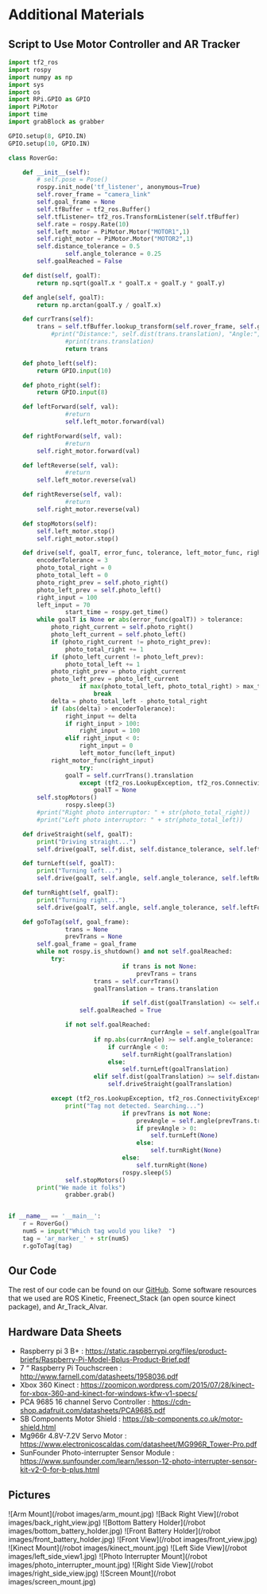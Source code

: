 # Additional Materials

## Script to Use Motor Controller and AR Tracker

```python
import tf2_ros
import rospy
import numpy as np
import sys
import os
import RPi.GPIO as GPIO
import PiMotor
import time
import grabBlock as grabber

GPIO.setup(8, GPIO.IN)
GPIO.setup(10, GPIO.IN)

class RoverGo:

	def __init__(self):
		# self.pose = Pose()
		rospy.init_node('tf_listener', anonymous=True)
		self.rover_frame = "camera_link"
		self.goal_frame = None
		self.tfBuffer = tf2_ros.Buffer()
		self.tfListener= tf2_ros.TransformListener(self.tfBuffer)
		self.rate = rospy.Rate(10)
		self.left_motor = PiMotor.Motor("MOTOR1",1)
		self.right_motor = PiMotor.Motor("MOTOR2",1)
		self.distance_tolerance = 0.5
                self.angle_tolerance = 0.25
		self.goalReached = False

	def dist(self, goalT):
		return np.sqrt(goalT.x * goalT.x + goalT.y * goalT.y)

	def angle(self, goalT):
		return np.arctan(goalT.y / goalT.x)

	def currTrans(self):
		trans = self.tfBuffer.lookup_transform(self.rover_frame, self.goal_frame, rospy.Time(0)).transform
	        #print("Distance:", self.dist(trans.translation), "Angle:", self.angle(trans.translation))
                #print(trans.translation)
                return trans

	def photo_left(self):
		return GPIO.input(10)

	def photo_right(self):
		return GPIO.input(8)

	def leftForward(self, val):
                #return
                self.left_motor.forward(val)

	def rightForward(self, val):
                #return
		self.right_motor.forward(val)

	def leftReverse(self, val):
                #return
		self.left_motor.reverse(val)

	def rightReverse(self, val):
                #return
		self.right_motor.reverse(val)

	def stopMotors(self):
		self.left_motor.stop()
		self.right_motor.stop()

	def drive(self, goalT, error_func, tolerance, left_motor_func, right_motor_func, delta_input=5, max_ticks=35):
		encoderTolerance = 3
		photo_total_right = 0
		photo_total_left = 0
		photo_right_prev = self.photo_right()
		photo_left_prev = self.photo_left()
		right_input = 100
		left_input = 70
                start_time = rospy.get_time()
		while goalT is None or abs(error_func(goalT)) > tolerance:
		    photo_right_current = self.photo_right()
		    photo_left_current = self.photo_left()
		    if (photo_right_current != photo_right_prev):
		        photo_total_right += 1
		    if (photo_left_current != photo_left_prev):
		        photo_total_left += 1
		    photo_right_prev = photo_right_current
		    photo_left_prev = photo_left_current
                    if max(photo_total_left, photo_total_right) > max_ticks:
                        break
		    delta = photo_total_left - photo_total_right
		    if (abs(delta) > encoderTolerance):
		    	right_input += delta
		    	if right_input > 100:
		    		right_input = 100
		    	elif right_input < 0:
		    		right_input = 0
                    left_motor_func(left_input)
		    right_motor_func(right_input)
                    try:
		        goalT = self.currTrans().translation
                    except (tf2_ros.LookupException, tf2_ros.ConnectivityException, tf2_ros.ExtrapolationException):
                        goalT = None
		self.stopMotors()
                rospy.sleep(3)
		#print("Right photo interruptor: " + str(photo_total_right))
		#print("Left photo interruptor: " + str(photo_total_left))

	def driveStraight(self, goalT):
		print("Driving straight...")
		self.drive(goalT, self.dist, self.distance_tolerance, self.leftForward, self.rightForward)

	def turnLeft(self, goalT):
		print("Turning left...")
		self.drive(goalT, self.angle, self.angle_tolerance, self.leftReverse, self.rightForward, max_ticks=5)

	def turnRight(self, goalT):
		print("Turning right...")
		self.drive(goalT, self.angle, self.angle_tolerance, self.leftForward, self.rightReverse, max_ticks=5)

	def goToTag(self, goal_frame):
                trans = None
                prevTrans = None
		self.goal_frame = goal_frame
		while not rospy.is_shutdown() and not self.goalReached:
			try:
                                if trans is not None:
                                    prevTrans = trans
		                trans = self.currTrans()
		                goalTranslation = trans.translation

                                if self.dist(goalTranslation) <= self.distance_tolerance and self.angle(goalTranslation) <= self.angle_tolerance:
					self.goalReached = True

				if not self.goalReached:
                                        currAngle = self.angle(goalTranslation)
				        if np.abs(currAngle) >= self.angle_tolerance:
					        if currAngle < 0:
						        self.turnRight(goalTranslation)
					        else:
						        self.turnLeft(goalTranslation)
				        elif self.dist(goalTranslation) >= self.distance_tolerance:
					        self.driveStraight(goalTranslation)

			except (tf2_ros.LookupException, tf2_ros.ConnectivityException, tf2_ros.ExtrapolationException):
				print("Tag not detected. Searching...")
                                if prevTrans is not None:
                                    prevAngle = self.angle(prevTrans.translation)
                                    if prevAngle > 0:
                                        self.turnLeft(None)
                                    else:
                                        self.turnRight(None)
                                else:
                                    self.turnRight(None)
                                rospy.sleep(5)
                self.stopMotors()
		print("We made it folks")
                grabber.grab()


if __name__ == '__main__':
	r = RoverGo()
	numS = input("Which tag would you like?  ")
	tag = 'ar_marker_' + str(numS)
	r.goToTag(tag)
```

## Our Code

The rest of our code can be found on our [GitHub](https://github.com/raymondbacco/106Arobot). Some software resources that we used are ROS Kinetic, Freenect_Stack (an open source kinect package), and Ar_Track_Alvar. 

## Hardware Data Sheets

* Raspberry pi 3 B+ : https://static.raspberrypi.org/files/product-briefs/Raspberry-Pi-Model-Bplus-Product-Brief.pdf
* 7 “ Raspberry Pi Touchscreen : http://www.farnell.com/datasheets/1958036.pdf
* Xbox 360 Kinect : https://zoomicon.wordpress.com/2015/07/28/kinect-for-xbox-360-and-kinect-for-windows-kfw-v1-specs/
* PCA 9685 16 channel Servo Controller : https://cdn-shop.adafruit.com/datasheets/PCA9685.pdf
* SB Components Motor Shield : https://sb-components.co.uk/motor-shield.html
* Mg966r 4.8V-7.2V Servo Motor : https://www.electronicoscaldas.com/datasheet/MG996R_Tower-Pro.pdf
* SunFounder Photo-interrupter Sensor Module : https://www.sunfounder.com/learn/lesson-12-photo-interrupter-sensor-kit-v2-0-for-b-plus.html

## Pictures
![Arm Mount](/robot images/arm_mount.jpg)
![Back Right View](/robot images/back_right_view.jpg)
![Bottom Battery Holder](/robot images/bottom_battery_holder.jpg)
![Front Battery Holder](/robot images/front_battery_holder.jpg)
![Front View](/robot images/front_view.jpg)
![Kinect Mount](/robot images/kinect_mount.jpg)
![Left Side View](/robot images/left_side_view1.jpg)
![Photo Interrupter Mount](/robot images/photo_interrupter_mount.jpg)
![Right Side View](/robot images/right_side_view.jpg)
![Screen Mount](/robot images/screen_mount.jpg)

